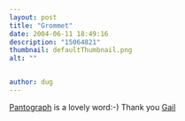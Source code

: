 ```yaml
---
layout: post
title: "Grommet"
date: 2004-06-11 18:49:16
description: "15064821"
thumbnail: defaultThumbnail.png
alt: ""


author: dug
---
```


<p><a href="http://www.arasvo.com/cfd_figures/wind_f2.htm">Pantograph</a> is a lovely word:-) Thank you <a href="http://www.openbrackets.com/">Gail</a></p>
